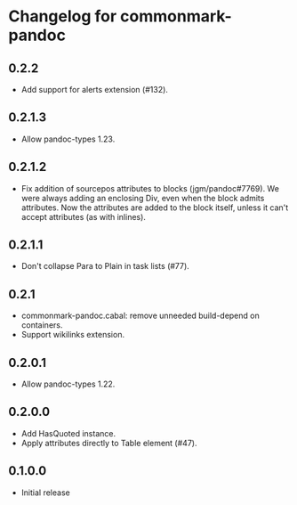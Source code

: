 # Changelog for commonmark-pandoc

## 0.2.2

- Add support for alerts extension (#132).

## 0.2.1.3

- Allow pandoc-types 1.23.

## 0.2.1.2

- Fix addition of sourcepos attributes to blocks (jgm/pandoc#7769).
  We were always adding an enclosing Div, even when the block
  admits attributes. Now the attributes are added to the block
  itself, unless it can't accept attributes (as with inlines).

## 0.2.1.1

- Don't collapse Para to Plain in task lists (#77).

## 0.2.1

- commonmark-pandoc.cabal: remove unneeded build-depend on containers.
- Support wikilinks extension.

## 0.2.0.1

- Allow pandoc-types 1.22.

## 0.2.0.0

- Add HasQuoted instance.
- Apply attributes directly to Table element (#47).

## 0.1.0.0

- Initial release
